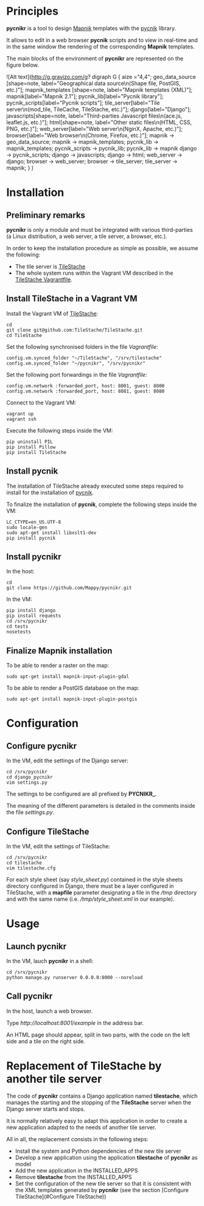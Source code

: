 # Principles

**pycnikr** is a tool to design [Mapnik](http://mapnik.org/) templates with
the [pycnik](https://github.com/Mappy/pycnik) library.

It allows to edit in a web browser **pycnik** scripts and to view in real-time
and in the same window the rendering of the corresponding **Mapnik** templates.

The main blocks of the environment of **pycnikr** are represented on the figure
below.

![Alt text](http://g.gravizo.com/g?
  digraph G {
    aize ="4,4";
    geo_data_source [shape=note, label="Geographical data source\\n(Shape file, PostGIS, etc.)"];
    mapnik_templates [shape=note, label="Mapnik templates (XML)"];
    mapnik[label="Mapnik 2.1"];
    pycnik_lib[label="Pycnik library"];
    pycnik_scripts[label="Pycnik scripts"];
    tile_server[label="Tile server\\n(mod_tile, TileCache, TileStache, etc.)"];
    django[label="Django"];
    javascripts[shape=note, label="Third-parties Javascript files\\n(ace.js, leaflet.js, etc.)"];
    html[shape=note, label="Other static files\\n(HTML, CSS, PNG, etc.)"];
    web_server[label="Web server\\n(NginX, Apache, etc.)"];
    browser[label="Web browser\\n(Chrome, Firefox, etc.)"];
    mapnik -> geo_data_source;
    mapnik -> mapnik_templates;
    pycnik_lib -> mapnik_templates;
    pycnik_scripts -> pycnik_lib;
    pycnik_lib -> mapnik
    django -> pycnik_scripts;
    django -> javascripts;
    django -> html;
    web_server -> django;
    browser -> web_server;
    browser -> tile_server;
    tile_server -> mapnik;
  }
)

# Installation

## Preliminary remarks

**pycnikr** is only a module and must be integrated with various third-parties
(a Linux distribution, a web server, a tile server, a browser, etc.).

In order to keep the installation procedure as simple as possible, we assume
the following:

* The tile server is [TileStache](https://github.com/TileStache/TileStache)
* The whole system runs within the Vagrant VM described in the
[TileStache Vagrantfile](https://github.com/TileStache/TileStache/blob/master/Vagrantfile).

## Install TileStache in a Vagrant VM

Install the Vagrant VM of
[TileStache](https://github.com/TileStache/TileStache):

    cd
    git clone git@github.com:TileStache/TileStache.git
    cd TileStache

Set the following synchronised folders in the file *Vagrantfile*:

    config.vm.synced_folder "~/TileStache", "/srv/tilestache"
    config.vm.synced_folder "~/pycnikr", "/srv/pycnikr"

Set the following port forwardings in the file *Vagrantfile*:

    config.vm.network :forwarded_port, host: 8001, guest: 8000
    config.vm.network :forwarded_port, host: 8081, guest: 8080

Connect to the Vagrant VM:

    vagrant up
    vagrant ssh

Execute the following steps inside the VM:

    pip uninstall PIL
    pip install Pillow
    pip install TileStache

## Install pycnik

The installation of TileStache already executed some steps required to install for the installation of [pycnik](https://github.com/Mappy/pycnik).

To finalize the installation of **pycnik**, complete the following steps inside the VM:

    LC_CTYPE=en_US.UTF-8
    sudo locale-gen
    sudo apt-get install libxslt1-dev
    pip install pycnik

## Install pycnikr

In the host:

    cd
    git clone https://github.com/Mappy/pycnikr.git


In the VM:

    pip install django
    pip install requests
    cd /srv/pycnikr
    cd tests
    nosetests

## Finalize Mapnik installation

To be able to render a raster on the map:

    sudo apt-get install mapnik-input-plugin-gdal

To be able to render a PostGIS database on the map:

    sudo apt-get install mapnik-input-plugin-postgis

# Configuration

## Configure pycnikr

In the VM, edit the settings of the Django server:

    cd /srv/pycnikr
    cd django_pycnikr
    vim settings.py

The settings to be configured are all prefixed by **PYCNIKR_**.

The meaning of the different parameters is detailed in the comments inside the
file *settings.py*.

## Configure TileStache

In the VM, edit the settings of TileStache:

    cd /srv/pycnikr
    cd tilestache
    vim tilestache.cfg

For each style sheet (say *style\_sheet.py*) contained in the style sheets directory configured in Django, there must be a layer configured in TileStache, with a **mapfile** parameter designating a file in the */tmp* directory and with the same name (i.e. */tmp/style\_sheet.xml* in our example).

# Usage

## Launch pycnikr

In the VM, lauch **pycnikr** in a shell:

    cd /srv/pycnikr
    python manage.py runserver 0.0.0.0:8000 --noreload

## Call pycnikr

In the host, launch a web browser.

Type *http://localhost:8001/example* in the address bar.

An HTML page should appear, split in two parts, with the code on the left side
and a tile on the right side.

# Replacement of TileStache by another tile server

The code of **pycnikr** contains a Django application named
**tilestache**, which manages the starting and the stopping of the
**TileStache** server when the Django server starts and stops.

It is normally relatively easy to adapt this application in order to create a
new application adapted to the needs of another tile server.

All in all, the replacement consists in the following steps:

* Install the system and Python dependencies of the new tile server
* Develop a new application using the application **tilestache** of **pycnikr**
as model
* Add the new application in the INSTALLED_APPS
* Remove **tilestache** from the INSTALLED_APPS
* Set the configuration of the new tile server so that it is consistent with
the XML templates generated by **pycnikr**  (see the section
[Configure TileStache](#Configure TileStache))
